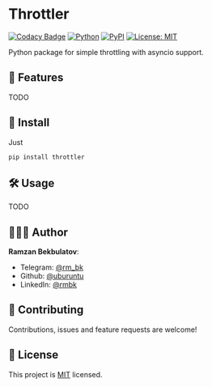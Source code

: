 # Throttler

[![Codacy Badge](https://api.codacy.com/project/badge/Grade/82679eb03912475c8f7d14ee76ebf96e)](https://app.codacy.com/manual/uburuntu/throttler?utm_source=github.com&utm_medium=referral&utm_content=uburuntu/throttler&utm_campaign=Badge_Grade_Dashboard)
[![Python](https://img.shields.io/badge/Python-3.6%20%7C%203.7%20%7C%203.8-blue.svg?longCache=true)]()
[![PyPI](https://img.shields.io/pypi/v/throttler.svg)](https://pypi.python.org/pypi/throttler)
[![License: MIT](https://img.shields.io/badge/License-MIT-green.svg)](https://github.com/uburuntu/throttler/blob/master/LICENSE)

Python package for simple throttling with asyncio support.

## 🎨 Features

TODO

## 🎒 Install

Just
```sh
pip install throttler
```

## 🛠 Usage

TODO

## 👨🏻‍💻 Author

**Ramzan Bekbulatov**:
* Telegram: [@rm_bk](https://t.me/rm_bk)
* Github: [@uburuntu](https://github.com/uburuntu)
* LinkedIn: [@rmbk](https://linkedin.com/in/rmbk)

## 💬 Contributing

Contributions, issues and feature requests are welcome! 

## 📝 License

This project is [MIT](https://github.com/uburuntu/throttler/blob/master/LICENSE) licensed.
